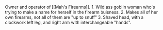 Owner and operator of [[Mah's Firearms]].
	1. Wild ass goblin woman who's trying to make a name for herself in the firearm buisness.
	2. Makes all of her own firearms, not all of them are "up to snuff"
	3. Shaved head, with a clockwork left leg, and right arm with interchangeable "hands".